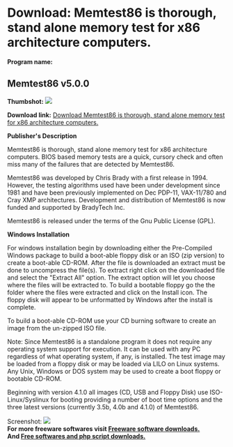 # Download: Memtest86 is thorough, stand alone memory test for x86 architecture computers.

**Program name:**

## Memtest86 v5.0.0

  
**Thumbshot:** ![](http://www.freewarefiles.com/screenshot/memtest86v35_md.jpg)   
  
**Download link:** [Download Memtest86 is thorough, stand alone memory test for x86 architecture computers.](http://freesoftwares.boysofts.com/Memtest86_program_47480.html)  
  


**Publisher's Description**  
  


Memtest86 is thorough, stand alone memory test for x86 architecture computers. BIOS based memory tests are a quick, cursory check and often miss many of the failures that are detected by Memtest86. 

Memtest86 was developed by Chris Brady with a first release in 1994. However, the testing algorithms used have been under development since 1981 and have been previously implemented on Dec PDP-11, VAX-11/780 and Cray XMP architectures. Development and distribution of Memtest86 is now funded and supported by BradyTech Inc.

Memtest86 is released under the terms of the Gnu Public License (GPL). 

**Windows Installation**

For windows installation begin by downloading either the Pre-Compiled Windows package to build a boot-able floppy disk or an ISO (zip version) to create a boot-able CD-ROM. After the file is downloaded an extract must be done to uncompress the file(s). To extract right click on the downloaded file and select the "Extract All" option. The extract option will let you choose where the files will be extracted to. To build a bootable floppy go the the folder where the files were extracted and click on the Install icon. The floppy disk will appear to be unformatted by Windows after the install is complete.

To build a boot-able CD-ROM use your CD burning software to create an image from the un-zipped ISO file.

Note: Since Memtest86 is a standalone program it does not require any operating system support for execution. It can be used with any PC regardless of what operating system, if any, is installed. The test image may be loaded from a floppy disk or may be loaded via LILO on Linux systems. Any Unix, Windows or DOS system may be used to create a boot floppy or bootable CD-ROM.

Beginning with version 4.1.0 all images (CD, USB and Floppy Disk) use ISO-Linux/Syslinux for booting providing a number of boot time options and the three latest versions (currently 3.5b, 4.0b and 4.1.0) of Memtest86. 

  
  
Screenshot: ![](http://www.freewarefiles.com/screenshot/memtest86v35.jpg)   
**For more freeware softwares visit [Freeware software downloads.](http://freesoftwares.boysofts.com/)**   
**And [Free softwares and php script downloads.](http://www.boysofts.com/)**
